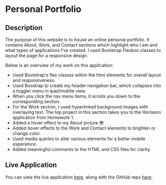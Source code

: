 # Personal Portfolio

## Description

The purpose of this website is to house an online personal portfolio. It contains About, Work, and Contact sections which highlight who I am and what types of applications I've created. I used Bootstrap Flexbox classes to layout the page for a responsive design.

Below is an overview of my work on this application:

* Used Bootstrap's flex classes within the html elements for overall layout and responsiveness.
* Used Boostrap to create my header navigation bar, which collapses into a toggler menu in ipad/mobile view.
* When you click the nav menu items, it scrolls you down to the corresponding section.
* For the Work section, I used hyperlinked background images with overlaying text. The top project in this section takes you to the Horiseon application from Homework 1.
* Added a hover effect to my About picture 😎
* Added hover effects to the Work and Contact elements to brighten or change color.
* Used media queries to alter various elements for a better mobile experience.
* Added meaningful comments to the HTML and CSS files for clarity.

## Live Application

You can view the live application [here](https://mrpancakes.github.io/homework-02-portfolio/), along with the GitHub repo [here](https://github.com/mrpancakes/homework-02-portfolio).



